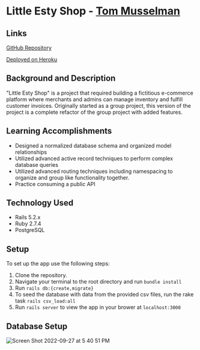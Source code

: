 # Little Esty Shop - [Tom Musselman](https://github.com/musselmanth)

## Links

[GitHub Repository](https://github.com/musselmanth/little-esty-shop)

[Deployed on Heroku](https://little-esty-tm.herokuapp.com/)

## Background and Description

"Little Esty Shop" is a project that required building a fictitious e-commerce platform where merchants and admins can manage inventory and fulfill customer invoices. Originally started as a group project, this version of the project is a complete refactor of the group project with added features.

## Learning Accomplishments

- Designed a normalized database schema and organized model relationships
- Utilized advanced active record techniques to perform complex database queries
- Utilized advanced routing techniques including namespacing to organize and group like functionality together.
- Practice consuming a public API

## Technology Used

- Rails 5.2.x
- Ruby 2.7.4
- PostgreSQL

## Setup

To set up the app use the following steps:

1. Clone the repository.
2. Navigate your terminal to the root directory and run `bundle install`
3. Run `rails db:{create,migrate}`
4. To seed the database with data from the provided csv files, run the rake task `rails csv_load:all`
5. Run `rails server` to view the app in your brower at `localhost:3000`

## Database Setup

![Screen Shot 2022-09-27 at 5 40 51 PM](https://user-images.githubusercontent.com/25420663/192656265-04a3fdbc-0111-4a23-83f1-a5e5af5b7e74.png)
